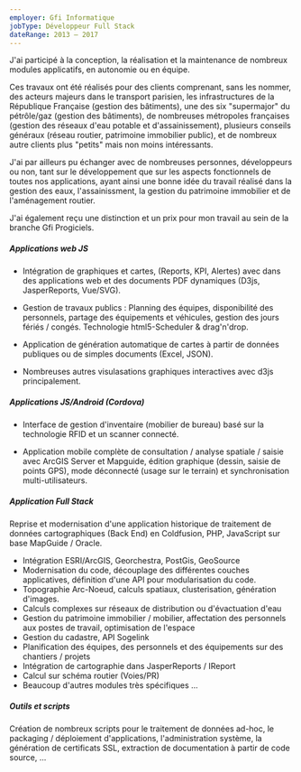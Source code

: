 ```yaml
---
employer: Gfi Informatique
jobType: Développeur Full Stack
dateRange: 2013 – 2017
---
```


J'ai participé à la conception, la réalisation et la maintenance de nombreux
modules applicatifs, en autonomie ou en équipe.

Ces travaux ont été réalisés pour des clients comprenant, sans les nommer, des
acteurs majeurs dans le transport parisien, les infrastructures de la République
Française (gestion des bâtiments), une des six "supermajor" du pétrôle/gaz
(gestion des bâtiments), de nombreuses métropoles françaises (gestion des
réseaux d'eau potable et d'assainissement), plusieurs conseils généraux (réseau
routier, patrimoine immobilier public), et de nombreux autre clients plus
"petits" mais non moins intéressants.

J'ai par ailleurs pu échanger avec de nombreuses personnes, développeurs ou non,
tant sur le développement que sur les aspects fonctionnels de toutes nos
applications, ayant ainsi une bonne idée du travail réalisé dans la gestion des
eaux, l'assainissment, la gestion du patrimoine immobilier et de l'aménagement
routier.

J'ai également reçu une distinction et un prix pour mon travail au sein de la
branche Gfi Progiciels.

##### Applications web JS

- Intégration de graphiques et cartes, (Reports, KPI, Alertes) avec dans des
  applications web et des documents PDF dynamiques (D3js, JasperReports,
  Vue/SVG).

- Gestion de travaux publics : Planning des équipes, disponibilité des
  personnels, partage des équipements et véhicules, gestion des jours fériés /
  congés. Technologie html5-Scheduler & drag'n'drop.

- Application de génération automatique de cartes à partir de données publiques
  ou de simples documents (Excel, JSON).

- Nombreuses autres visulasations graphiques interactives avec d3js
  principalement.

##### Applications JS/Android (Cordova)

- Interface de gestion d'inventaire (mobilier de bureau) basé sur la technologie
  RFID et un scanner connecté.

- Application mobile complète de consultation / analyse spatiale / saisie avec
  ArcGIS Server et Mapguide, édition graphique (dessin, saisie de points GPS),
  mode déconnecté (usage sur le terrain) et synchronisation multi-utilisateurs.

##### Application Full Stack

Reprise et modernisation d'une application historique de traitement de données
cartographiques (Back End) en Coldfusion, PHP, JavaScript sur base MapGuide /
Oracle.

- Intégration ESRI/ArcGIS, Georchestra, PostGis, GeoSource
- Modernisation du code, découplage des différentes couches applicatives,
  définition d'une API pour modularisation du code.
- Topographie Arc-Noeud, calculs spatiaux, clusterisation, génération
  d'images.
- Calculs complexes sur réseaux de distribution ou d'évactuation d'eau
- Gestion du patrimoine immobilier / mobilier, affectation des personnels aux
  postes de travail, optimisation de l'espace
- Gestion du cadastre, API Sogelink
- Planification des équipes, des personnels et des équipements sur des
  chantiers / projets
- Intégration de cartographie dans JasperReports / IReport
- Calcul sur schéma routier (Voies/PR)
- Beaucoup d'autres modules très spécifiques ...

##### Outils et scripts

Création de nombreux scripts pour le traitement de données ad-hoc, le packaging
/ déploiement d'applications, l'administration système, la génération de
certificats SSL, extraction de documentation à partir de code source, ...
